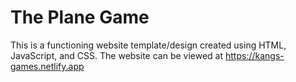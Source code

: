 # The Plane Game
This is a functioning website template/design created using HTML, JavaScript, and CSS.
The website can be viewed at https://kangs-games.netlify.app 
